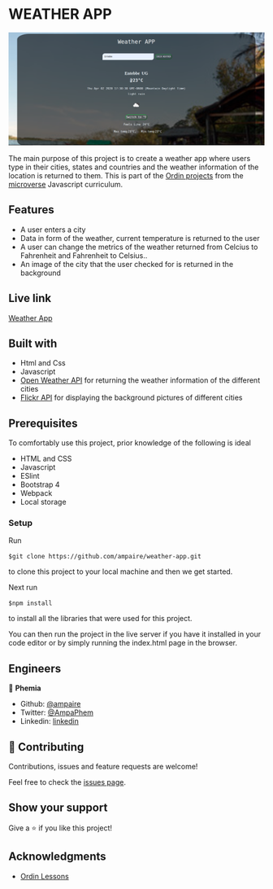 # WEATHER APP

![screenshot](docs/weather.png)

The main purpose of this project is to create a weather app where users type in their cities, states and countries and the weather information of the location is returned to them. This is part of the [Ordin projects](https://www.theodinproject.com/courses/javascript/lessons/weather-app) from the [microverse](https://www.microverse.org/)  Javascript curriculum.

## Features
- A user enters a city
- Data in form of the weather, current temperature is returned to the user
- A user can change the metrics of the weather returned from Celcius to Fahrenheit and Fahrenheit to Celsius..
- An image of the city that the user checked for is returned in the background

## Live link
[Weather App](https://rawcdn.githack.com/ampaire/weather-app/7a6d585b71809de16913bcff25cbf0c53a53fcc7/dist/index.html)

## Built with
- Html and Css
- Javascript
- [Open Weather API](https://openweathermap.org/api) for returning the weather information of the different cities
- [Flickr API](https://www.flickr.com/services/api/) for displaying the background pictures of different cities

## Prerequisites
To comfortably use this project, prior knowledge of the following is ideal
- HTML and CSS
- Javascript
- ESlint
- Bootstrap 4
- Webpack
- Local storage

### Setup
Run 
~~~ 
$git clone https://github.com/ampaire/weather-app.git 
~~~
to clone this project to your local machine and then we get started.

Next run
~~~
$npm install
~~~
to install all the libraries that were used for this project.

You can then run the project in the live server if you have it installed in your code editor or by simply running the index.html page in the browser.

## Engineers
👤 **Phemia**

- Github: [@ampaire](https://github.com/ampaire)
- Twitter: [@AmpaPhem](https://twitter.com/AmpaPhem)
- Linkedin: [linkedin](https://linkedin.com/ampaire-phemia)


## 🤝 Contributing

Contributions, issues and feature requests are welcome!

Feel free to check the [issues page](https://github.com/ampaire/weather-app/issues).

## Show your support

Give a ⭐️ if you like this project!

## Acknowledgments
- [Ordin Lessons](https://www.theodinproject.com/courses/javascript/lessons/weather-app)
